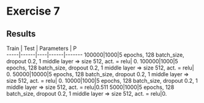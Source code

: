 # Exercise 7

## Results

Train | Test | Parameters | P	
-----|------|----|------|-------
100000|1000|5 epochs, 128 batch_size, dropout 0.2, 1 middle layer => size 512, act. = relu| 0.
100000|1000|5 epochs, 128 batch_size, dropout 0.2, 1 middle layer => size 512, act. = relu| 0.
50000|10000|5 epochs, 128 batch_size, dropout 0.2, 1 middle layer => size 512, act. = relu| 0.
10000|1000|5 epochs, 128 batch_size, dropout 0.2, 1 middle layer => size 512, act. = relu|0.511
5000|1000|5 epochs, 128 batch_size, dropout 0.2, 1 middle layer => size 512, act. = relu|0.